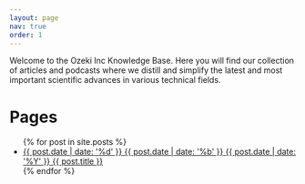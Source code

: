 ```yaml
---
layout: page
nav: true
order: 1
---
```


Welcome to the Ozeki Inc Knowledge Base. Here you will find our collection of articles and podcasts where we distill and simplify the latest and most important scientific advances in various technical fields.

<h1 class="page-heading">Pages</h1>

<ul>
  {% for post in site.posts %}
  <li>
    <a href="{{ post.url }}" title="{{ post.title }}">
      <span class="date">
        <span class="day">{{ post.date | date: '%d' }}</span>
        <span class="month"><abbr>{{ post.date | date: '%b' }}</abbr></span>
        <span class="year">{{ post.date | date: '%Y' }}</span>
      </span>
      <span class="title">{{ post.title }}</span>
    </a>
  </li>
  {% endfor %}
</ul>
